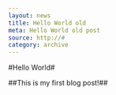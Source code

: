 ```yaml
---
layout: news
title: Hello World old
meta: Hello World old post
source: http://#
category: archive
---
```


#Hello World#

##This is my first blog post!##
